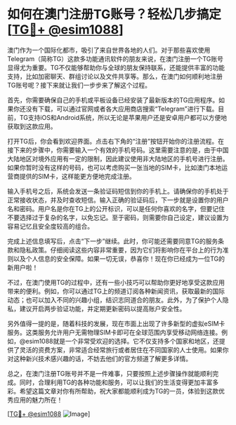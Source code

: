 # 如何在澳门注册TG账号？轻松几步搞定[[TG💪+ @esim1088](https://t.me/s/esim1088)]

澳门作为一个国际化都市，吸引了来自世界各地的人们。对于那些喜欢使用Telegram（简称TG）这款多功能通讯软件的朋友来说，在澳门注册一个TG账号显得尤为重要。TG不仅能够帮助你与全球的朋友保持联系，还能提供丰富的功能支持，比如加密聊天、群组讨论以及文件共享等。那么，在澳门如何顺利地注册TG账号呢？接下来就让我们一步步来了解这个过程。

首先，你需要确保自己的手机或平板设备已经安装了最新版本的TG应用程序。如果你还没有下载，可以通过官网或者各大应用商店搜索“Telegram”进行下载。目前，TG支持iOS和Android系统，所以无论是苹果用户还是安卓用户都可以方便地获取到这款应用。

打开TG后，你会看到欢迎界面。点击右下角的“注册”按钮开始你的注册流程。在接下来的步骤中，你需要输入一个有效的手机号码。这里需要注意的是，由于中国大陆地区对境外应用有一定的限制，因此建议使用非大陆地区的手机号进行注册。如果你暂时没有这样的号码，也可以考虑购买一张当地的SIM卡，比如澳门本地运营商提供的SIM卡，这样能更方便地完成注册。

输入手机号之后，系统会发送一条验证码短信到你的手机上。请确保你的手机处于正常接收状态，并及时查收短信。输入正确的验证码后，下一步就是设置你的用户名和密码。用户名是你在TG上的公开标识，可以是任何你喜欢的名字，但要记住不要选择过于复杂的名字，以免忘记。至于密码，则需要你自己设定，建议设置为容易记忆且安全度较高的组合。

完成上述信息填写后，点击“下一步”继续。此时，你可能还需要同意TG的服务条款和隐私政策。仔细阅读这些内容非常重要，因为它们将影响你在平台上的行为准则以及个人信息的安全保障。如果一切无误，恭喜你！现在你已经成为一位TG的新用户啦！

不过，在澳门使用TG的过程中，还有一些小技巧可以帮助你更好地享受这款应用带来的便利。例如，你可以通过TG上的频道订阅各种新闻资讯，获取最新的国际动态；也可以加入不同的兴趣小组，结识志同道合的朋友。此外，为了保护个人隐私，建议开启两步验证功能，并定期更新密码以提高账户安全性。

另外值得一提的是，随着科技的发展，现在市面上出现了许多新型的虚拟eSIM卡服务。这类服务允许用户无需物理SIM卡即可在全球范围内享受移动网络连接。例如，@esim1088就是一个非常受欢迎的选择。它不仅支持多个国家和地区，还提供了灵活的资费方案，非常适合经常旅行或者居住在不同国家的人士使用。如果你对这种新兴技术感兴趣的话，不妨去他们的官方频道了解更多详情。

总之，在澳门注册TG账号并不是一件难事，只要按照上述步骤操作就能顺利完成。同时，合理利用TG的各种功能和服务，可以让我们的生活变得更加丰富多彩。希望这篇文章对你有所帮助，祝大家都能顺利成为TG的一员，体验到这款优秀应用的魅力所在！

[[TG💪+ @esim1088](https://t.me/s/esim1088) ![Image](https://i.postimg.cc/4NQfJmqS/Snipaste-2025-05-13-00-14-12.png)]